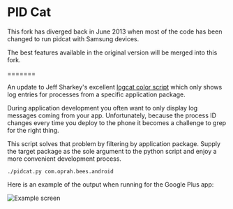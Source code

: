 PID Cat
=======

This fork has diverged back in June 2013 when most of the code has been changed to run pidcat with Samsung devices.

The best features available in the original version will be merged into this fork. 

=======

An update to Jeff Sharkey's excellent [logcat color script][1] which only shows
log entries for processes from a specific application package.

During application development you often want to only display log messages
coming from your app. Unfortunately, because the process ID changes every time
you deploy to the phone it becomes a challenge to grep for the right thing.

This script solves that problem by filtering by application package. Supply the
target package as the sole argument to the python script and enjoy a more
convenient development process.

    ./pidcat.py com.oprah.bees.android


Here is an example of the output when running for the Google Plus app:

![Example screen](screen.png)





 [1]: http://jsharkey.org/blog/2009/04/22/modifying-the-android-logcat-stream-for-full-color-debugging/
